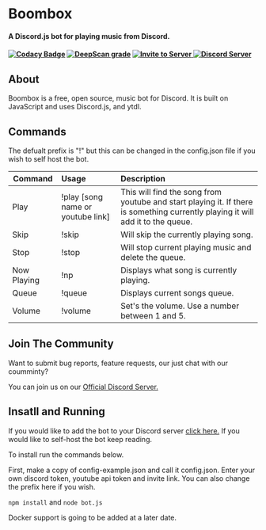 <h1>Boombox</h1>

<h4>A Discord.js bot for playing music from Discord.<h4>

[![Codacy Badge](https://app.codacy.com/project/badge/Grade/5cdfe7f2879e4af4a04dc41bd0cbefc2)](https://www.codacy.com?utm_source=github.com&amp;utm_medium=referral&amp;utm_content=AjayACST/Boombox&amp;utm_campaign=Badge_Grade)
[![DeepScan grade](https://deepscan.io/api/teams/11492/projects/14394/branches/266677/badge/grade.svg)](https://deepscan.io/dashboard#view=project&tid=11492&pid=14394&bid=266677)
<a href="https://discord.com/api/oauth2/authorize?client_id=678819994250772480&permissions=36785152&scope=bot">
    <img src="https://img.shields.io/badge/Invite-to%20your%20server-blue.svg?style=for-the-badge" alt="Invite to Server">
  </a>
  <a href="https://discord.gg/invite/HKnyEB9">
    <img src="https://discordapp.com/api/guilds/770511689258237973/widget.png?style=shield" alt="Discord Server">
  </a>

## About

Boombox is a free, open source, music bot for Discord. It is built on JavaScript and uses Discord.js, and ytdl. 

## Commands

The defualt prefix is "!" but this can be changed in the config.json file if you wish to self host the bot.

| Command | Usage | Description |
| ------------- |:------------- | :----- |
| Play | !play [song name or youtube link] | This will find the song from youtube and start playing it. If there is something currently playing it will add it to the queue. |
| Skip | !skip | Will skip the currently playing song. |
| Stop | !stop | Will stop current playing music and delete the queue. |
| Now Playing | !np | Displays what song is currently playing. |
| Queue | !queue | Displays current songs queue. |
| Volume | !volume | Set's the volume. Use a number between 1 and 5. | 

## Join The Community

Want to submit bug reports, feature requests, our just chat with our coumminty?

You can join us on our [Official Discord Server.](https://discord.gg/HKnyEB9)

## Insatll and Running

If you would like to add the bot to your Discord server [click here.](https://discord.com/api/oauth2/authorize?client_id=678819994250772480&permissions=36785152&scope=bot) If you would like to self-host the bot keep reading.

To install run the commands below.

First, make a copy of config-example.json and call it config.json. Enter your own discord token, youtube api token and invite link. You can also change the prefix here if you wish.

`npm install` and `node bot.js`

Docker support is going to be added at a later date.

